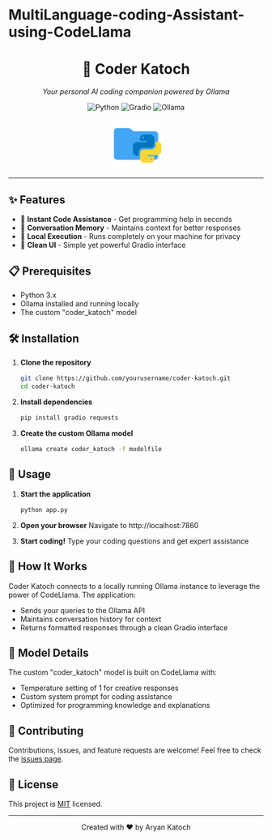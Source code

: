 # MultiLanguage-coding-Assistant-using-CodeLlama
<div align="center">
  <h1>🤖 Coder Katoch</h1>
  <p><i>Your personal AI coding companion powered by Ollama</i></p>
  
  ![Python](https://img.shields.io/badge/Python-3776AB?style=for-the-badge&logo=python&logoColor=white)
  ![Gradio](https://img.shields.io/badge/Gradio-FF7C00?style=for-the-badge&logo=gradio&logoColor=white)
  ![Ollama](https://img.shields.io/badge/Ollama-000000?style=for-the-badge&logo=llama&logoColor=white)
  
  <img src="https://raw.githubusercontent.com/PKief/vscode-material-icon-theme/main/icons/folder-python.svg" width="100" />
</div>

---

## ✨ Features

- 🚀 **Instant Code Assistance** - Get programming help in seconds
- 💬 **Conversation Memory** - Maintains context for better responses
- 🔌 **Local Execution** - Runs completely on your machine for privacy
- 🎨 **Clean UI** - Simple yet powerful Gradio interface

## 📋 Prerequisites

- Python 3.x
- Ollama installed and running locally
- The custom "coder_katoch" model

## 🛠️ Installation

1. **Clone the repository**
   ```bash
   git clone https://github.com/yourusername/coder-katoch.git
   cd coder-katoch
   ```

2. **Install dependencies**
   ```bash
   pip install gradio requests
   ```

3. **Create the custom Ollama model**
   ```bash
   ollama create coder_katoch -f modelfile
   ```

## 🚀 Usage

1. **Start the application**
   ```bash
   python app.py
   ```

2. **Open your browser**
   Navigate to http://localhost:7860

3. **Start coding!**
   Type your coding questions and get expert assistance

## 🧠 How It Works

Coder Katoch connects to a locally running Ollama instance to leverage the power of CodeLlama. The application:

- Sends your queries to the Ollama API
- Maintains conversation history for context
- Returns formatted responses through a clean Gradio interface

## 📝 Model Details

The custom "coder_katoch" model is built on CodeLlama with:
- Temperature setting of 1 for creative responses
- Custom system prompt for coding assistance
- Optimized for programming knowledge and explanations

## 🤝 Contributing

Contributions, issues, and feature requests are welcome! Feel free to check the [issues page](https://github.com/yourusername/coder-katoch/issues).

## 📜 License

This project is [MIT](LICENSE) licensed.

---

<div align="center">
  <p>Created with ❤️ by Aryan Katoch</p>
</div>
